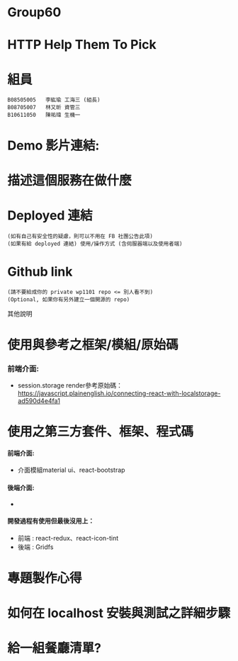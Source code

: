 # Group60 
# HTTP Help Them To Pick
# 組員
    B08505005   李紘瑜 工海三 (組長) 
    B08705007   林又昕 資管三  
    B10611050   陳祐瑋 生機一

# Demo 影片連結:

# 描述這個服務在做什麼

# Deployed 連結 
    (如有自己有安全性的疑慮，則可以不用在 FB 社團公告此項)
    (如果有給 deployed 連結) 使用/操作方式 (含伺服器端以及使用者端)

# Github link 
    (請不要給成你的 private wp1101 repo <= 別人看不到)
    (Optional, 如果你有另外建立一個開源的 repo) 

其他說明

# 使用與參考之框架/模組/原始碼
### 前端介面:  
* session.storage render參考原始碼：https://javascript.plainenglish.io/connecting-react-with-localstorage-ad590d4e4fa1





# 使用之第三方套件、框架、程式碼
#### 前端介面: 
* 介面模組material ui、react-bootstrap 

#### 後端介面:
* 

#### 開發過程有使用但最後沒用上：
* 前端 : react-redux、react-icon-tint
* 後端 : Gridfs

# 專題製作心得


# 如何在 localhost 安裝與測試之詳細步驟

<!-- 請務必詳述，包含：基本的 yarn/npm 指令，後端如果使用其他語言所需要之安裝環境說明，資料庫串接與資料匯入方式，登入之帳密 (if needed)… 等。 -->

# 給一組餐廳清單?